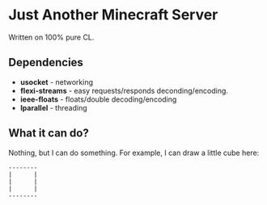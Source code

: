 Just Another Minecraft Server
==============================

Written on 100% pure CL.

Dependencies
-------------
* **usocket** - networking
* **flexi-streams** - easy requests/responds deconding/encoding.
* **ieee-floats** - floats/double decoding/encoding
* **lparallel** - threading


What it can do?
----------------
Nothing, but I can do something. For example, I can draw a little cube here:

    --------
    |      |
    |      |
    |      |
    --------
